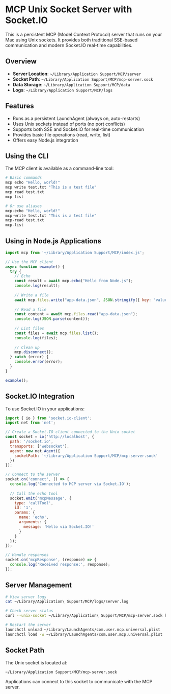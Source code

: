 # MCP Unix Socket Server with Socket.IO

This is a persistent MCP (Model Context Protocol) server that runs on your Mac using Unix sockets. It provides both traditional SSE-based communication and modern Socket.IO real-time capabilities.

## Overview

- **Server Location**: `~/Library/Application Support/MCP/server`
- **Socket Path**: `~/Library/Application Support/MCP/mcp-server.sock`
- **Data Storage**: `~/Library/Application Support/MCP/data`
- **Logs**: `~/Library/Application Support/MCP/logs`

## Features

- Runs as a persistent LaunchAgent (always on, auto-restarts)
- Uses Unix sockets instead of ports (no port conflicts)
- Supports both SSE and Socket.IO for real-time communication
- Provides basic file operations (read, write, list)
- Offers easy Node.js integration

## Using the CLI

The MCP client is available as a command-line tool:

```bash
# Basic commands
mcp echo "Hello, world!"
mcp write test.txt "This is a test file"
mcp read test.txt
mcp list

# Or use aliases
mcp-echo "Hello, world!"
mcp-write test.txt "This is a test file"
mcp-read test.txt
mcp-list
```

## Using in Node.js Applications

```javascript
import mcp from '~/Library/Application Support/MCP/index.js';

// Use the MCP client
async function example() {
  try {
    // Echo
    const result = await mcp.echo("Hello from Node.js");
    console.log(result);
    
    // Write a file
    await mcp.files.write("app-data.json", JSON.stringify({ key: "value" }));
    
    // Read a file
    const content = await mcp.files.read("app-data.json");
    console.log(JSON.parse(content));
    
    // List files
    const files = await mcp.files.list();
    console.log(files);
    
    // Clean up
    mcp.disconnect();
  } catch (error) {
    console.error(error);
  }
}

example();
```

## Socket.IO Integration

To use Socket.IO in your applications:

```javascript
import { io } from 'socket.io-client';
import net from 'net';

// Create a Socket.IO client connected to the Unix socket
const socket = io('http://localhost', {
  path: '/socket.io',
  transports: ['websocket'],
  agent: new net.Agent({ 
    socketPath: '~/Library/Application Support/MCP/mcp-server.sock' 
  })
});

// Connect to the server
socket.on('connect', () => {
  console.log('Connected to MCP server via Socket.IO');
  
  // Call the echo tool
  socket.emit('mcpMessage', {
    type: 'callTool',
    id: '1',
    params: {
      name: 'echo',
      arguments: {
        message: 'Hello via Socket.IO!'
      }
    }
  });
});

// Handle responses
socket.on('mcpResponse', (response) => {
  console.log('Received response:', response);
});
```

## Server Management

```bash
# View server logs
cat ~/Library/Application\ Support/MCP/logs/server.log

# Check server status
curl --unix-socket ~/Library/Application\ Support/MCP/mcp-server.sock http://localhost/health

# Restart the server
launchctl unload ~/Library/LaunchAgents/com.user.mcp.universal.plist
launchctl load -w ~/Library/LaunchAgents/com.user.mcp.universal.plist
```

## Socket Path

The Unix socket is located at:
```
~/Library/Application Support/MCP/mcp-server.sock
```

Applications can connect to this socket to communicate with the MCP server.
